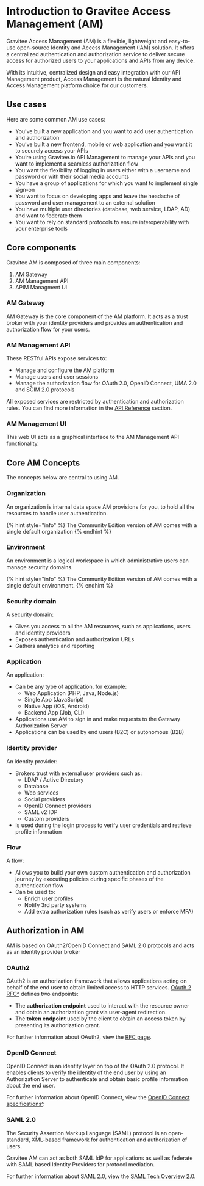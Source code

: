 # Introduction to Gravitee Access Management (AM)

Gravitee Access Management (AM) is a flexible, lightweight and easy-to-use open-source Identity and Access Management (IAM) solution. It offers a centralized authentication and authorization service to deliver secure access for authorized users to your applications and APIs from any device.

With its intuitive, centralized design and easy integration with our API Management product, Access Management is the natural Identity and Access Management platform choice for our customers.

## Use cases

Here are some common AM use cases:

* You’ve built a new application and you want to add user authentication and authorization
* You’ve built a new frontend, mobile or web application and you want it to securely access your APIs
* You’re using Gravitee.io API Management to manage your APIs and you want to implement a seamless authorization flow
* You want the flexibility of logging in users either with a username and password or with their social media accounts
* You have a group of applications for which you want to implement single sign-on
* You want to focus on developing apps and leave the headache of password and user management to an external solution
* You have multiple user directories (database, web service, LDAP, AD) and want to federate them
* You want to rely on standard protocols to ensure interoperability with your enterprise tools

## Core components

Gravitee AM is composed of three main components:

1. AM Gateway
2. AM Management API
3. APIM Managment UI

### AM Gateway

AM Gateway is the core component of the AM platform. It acts as a trust broker with your identity providers and provides an authentication and authorization flow for your users.

### AM Management API

These RESTful APIs expose services to:

* Manage and configure the AM platform
* Manage users and user sessions
* Manage the authorization flow for OAuth 2.0, OpenID Connect, UMA 2.0 and SCIM 2.0 protocols

All exposed services are restricted by authentication and authorization rules. You can find more information in the [API Reference](https://docs.gravitee.io/am/current/am\_devguide\_protocols\_overview.html) section.

### AM Management UI

This web UI acts as a graphical interface to the AM Management API functionality.

## Core AM Concepts

The concepts below are central to using AM.

### Organization

An organization is internal data space AM provisions for you, to hold all the resources to handle user authentication.

{% hint style="info" %}
The Community Edition version of AM comes with a single default organization
{% endhint %}

### Environment

An environment is a logical workspace in which administrative users can manage security domains.

{% hint style="info" %}
The Community Edition version of AM comes with a single default environment.
{% endhint %}

### Security domain

A security domain:

* Gives you access to all the AM resources, such as applications, users and identity providers
* Exposes authentication and authorization URLs
* Gathers analytics and reporting

### Application

An application:

* Can be any type of application, for example:
  * Web Application (PHP, Java, Node.js)
  * Single App (JavaScript)
  * Native App (iOS, Android)
  * Backend App (Job, CLI)
* Applications use AM to sign in and make requests to the Gateway Authorization Server
* Applications can be used by end users (B2C) or autonomous (B2B)

### Identity provider

An identity provider:

* Brokers trust with external user providers such as:
  * LDAP / Active Directory
  * Database
  * Web services
  * Social providers
  * OpenID Connect providers
  * SAML v2 IDP
  * Custom providers
* Is used during the login process to verify user credentials and retrieve profile information

### Flow

A flow:

* Allows you to build your own custom authentication and authorization journey by executing policies during specific phases of the authentication flow
* Can be used to:
  * Enrich user profiles
  * Notify 3rd party systems
  * Add extra authorization rules (such as verify users or enforce MFA)

## Authorization in AM

AM is based on OAuth2/OpenID Connect and SAML 2.0 protocols and acts as an identity provider broker

### OAuth2

OAuth2 is an authorization framework that allows applications acting on behalf of the end user to obtain limited access to HTTP services. [OAuth 2 RFC^](https://tools.ietf.org/html/rfc6749) defines two endpoints:

* The **authorization endpoint** used to interact with the resource owner and obtain an authorization grant via user-agent redirection.
* The **token endpoint** used by the client to obtain an access token by presenting its authorization grant.

For further information about OAuth2, view the [RFC page](https://tools.ietf.org/html/rfc6749).

### OpenID Connect

OpenID Connect is an identity layer on top of the OAuth 2.0 protocol. It enables clients to verify the identity of the end user by using an Authorization Server to authenticate and obtain basic profile information about the end user.

For further information about OpenID Connect, view the [OpenID Connect specifications^](http://openid.net/specs/openid-connect-core-1\_0.html).

### SAML 2.0

The Security Assertion Markup Language (SAML) protocol is an open-standard, XML-based framework for authentication and authorization of users.

Gravitee AM can act as both SAML IdP for applications as well as federate with SAML based Identity Providers for protocol mediation.

For further information about SAML 2.0, view the [SAML Tech Overview 2.0](http://docs.oasis-open.org/security/saml/Post2.0/sstc-saml-tech-overview-2.0.html).
